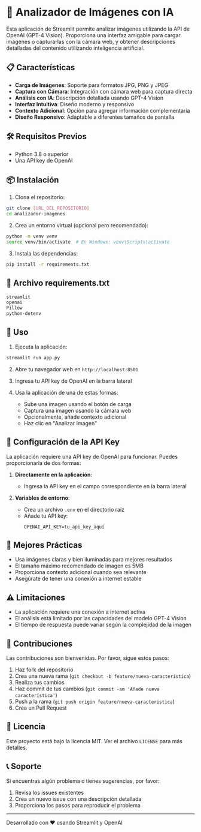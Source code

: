 # 🤖 Analizador de Imágenes con IA

Esta aplicación de Streamlit permite analizar imágenes utilizando la API de OpenAI (GPT-4 Vision). Proporciona una interfaz amigable para cargar imágenes o capturarlas con la cámara web, y obtener descripciones detalladas del contenido utilizando inteligencia artificial.

## 📋 Características

- **Carga de Imágenes**: Soporte para formatos JPG, PNG y JPEG
- **Captura con Cámara**: Integración con cámara web para captura directa
- **Análisis con IA**: Descripción detallada usando GPT-4 Vision
- **Interfaz Intuitiva**: Diseño moderno y responsivo
- **Contexto Adicional**: Opción para agregar información complementaria
- **Diseño Responsivo**: Adaptable a diferentes tamaños de pantalla

## 🛠️ Requisitos Previos

- Python 3.8 o superior
- Una API key de OpenAI

## 📦 Instalación

1. Clona el repositorio:
```bash
git clone [URL_DEL_REPOSITORIO]
cd analizador-imagenes
```

2. Crea un entorno virtual (opcional pero recomendado):
```bash
python -m venv venv
source venv/bin/activate  # En Windows: venv\Scripts\activate
```

3. Instala las dependencias:
```bash
pip install -r requirements.txt
```

## 📄 Archivo requirements.txt

```txt
streamlit
openai
Pillow
python-dotenv
```

## 🚀 Uso

1. Ejecuta la aplicación:
```bash
streamlit run app.py
```

2. Abre tu navegador web en `http://localhost:8501`

3. Ingresa tu API key de OpenAI en la barra lateral

4. Usa la aplicación de una de estas formas:
   - Sube una imagen usando el botón de carga
   - Captura una imagen usando la cámara web
   - Opcionalmente, añade contexto adicional
   - Haz clic en "Analizar Imagen"

## 🔑 Configuración de la API Key

La aplicación requiere una API key de OpenAI para funcionar. Puedes proporcionarla de dos formas:

1. **Directamente en la aplicación**: 
   - Ingresa la API key en el campo correspondiente en la barra lateral

2. **Variables de entorno**:
   - Crea un archivo `.env` en el directorio raíz
   - Añade tu API key:
     ```
     OPENAI_API_KEY=tu_api_key_aquí
     ```

## 🎯 Mejores Prácticas

- Usa imágenes claras y bien iluminadas para mejores resultados
- El tamaño máximo recomendado de imagen es 5MB
- Proporciona contexto adicional cuando sea relevante
- Asegúrate de tener una conexión a internet estable

## ⚠️ Limitaciones

- La aplicación requiere una conexión a internet activa
- El análisis está limitado por las capacidades del modelo GPT-4 Vision
- El tiempo de respuesta puede variar según la complejidad de la imagen

## 🤝 Contribuciones

Las contribuciones son bienvenidas. Por favor, sigue estos pasos:

1. Haz fork del repositorio
2. Crea una nueva rama (`git checkout -b feature/nueva-caracteristica`)
3. Realiza tus cambios
4. Haz commit de tus cambios (`git commit -am 'Añade nueva característica'`)
5. Push a la rama (`git push origin feature/nueva-caracteristica`)
6. Crea un Pull Request

## 📜 Licencia

Este proyecto está bajo la licencia MIT. Ver el archivo `LICENSE` para más detalles.

## 📞 Soporte

Si encuentras algún problema o tienes sugerencias, por favor:
1. Revisa los issues existentes
2. Crea un nuevo issue con una descripción detallada
3. Proporciona los pasos para reproducir el problema

---
Desarrollado con ❤️ usando Streamlit y OpenAI
